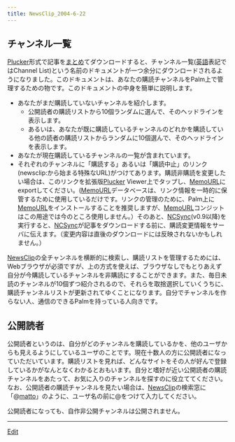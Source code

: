 ```yaml
---
title: NewsClip_2004-6-22
---
```


## チャンネル一覧

[Plucker](/Plucker)形式で記事を[まとめ](/まとめ)てダウンロードすると、チャンネル一覧([英語](/英語)表記ではChannel List)という名前のドキュメントが一つ余分にダウンロードされるようになりました。このドキュメントは、あなたの購読チャンネルをPalm上で管理するための物です。このドキュメントの中身を簡単に説明します。

* あなたがまだ購読していないチャンネルを紹介します。
   * 公開読者の購読リストから10個ランダムに選んで、そのヘッドラインを表示します。
   * あるいは、あなたが既に購読しているチャンネルのどれかを購読している他の読者の購読リストからランダムに10個選んで、そのヘッドラインを表示します。
* あなたが現在購読しているチャンネルの一覧が含まれています。
* それぞれのチャンネルに「購読する」あるいは「購読中止」のリンク(newsclip:から始まる特殊なURL)がつけてあります。購読非購読を変更したい場合は、このリンクを拡張版[Plucker](/Plucker) Viewer上でタップし、[MemoURL](/MemoURL)にexportしてください。([MemoURL](/MemoURL)データベースは、リンク情報を一時的に保管するために使用しているだけです。リンクの管理のために、Palm上に[MemoURL](/MemoURL)をインストールすることを推奨しますが、[MemoURL](/MemoURL)コンジットはこの用途では今のところ使用しません。）そのあと、[NCSync](/NCSync)(v0.9以降)を実行すると、[NCSync](/NCSync)が記事をダウンロードする前に、購読変更情報をサーバに伝えます。（変更内容は直後のダウンロードには反映されないかもしれません。）


[NewsClip](/NewsClip)の全チャンネルを横断的に検索し、購読リストを管理するためには、Webブラウザが必須ですが、上の方式を使えば、ブラウザなしでもとりあえず自分が今購読しているチャンネルを非購読にすることができます。また、毎日未読のチャンネルが10個ずつ紹介されるので、それらを取捨選択していくうちに、購読チャンネルリストが更新されてゆくことになります。自分でチャンネルを作らない人、通信のできるPalmを持っている人向きです。


## 公開読者

公開読者というのは、自分がどのチャンネルを購読しているかを、他のユーザからも見えるようにしているユーザのことです。現在十数人の方に公開読者になっていただいています。購読リストを見れば、どんなサイトをその人が好んで登録しているかがなんとなくわかるとおもいます。自分と嗜好が近い公開読者の購読チャンネルをあたって、お気に入りのチャンネルを探すのに役立ててください。なお、公開読者の購読チャンネルを見たい場合は、[NewsClip](/NewsClip)の検索窓に「@[matto](/matto)」のように、ユーザ名の前に@をつけて入力してください。

公開読者になっても、自作非公開チャンネルは公開されません。



----

[Edit](https://github.com/vitroid/vitroid.github.io/edit/master/MD/NewsClip_2004-6-22.md)

